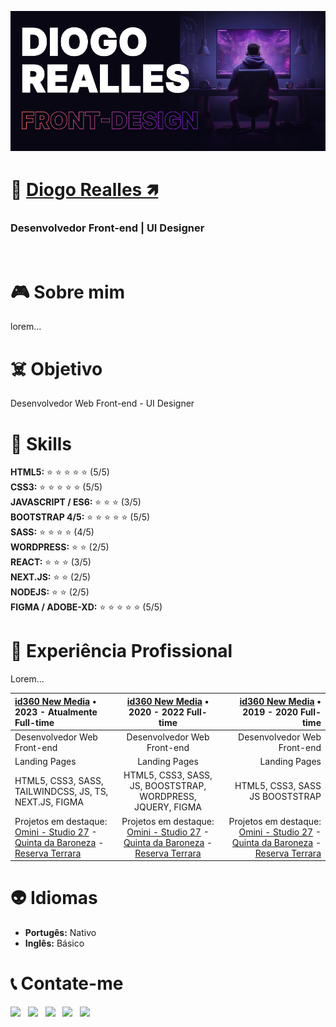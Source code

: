 [![Diogo Realles](./hero.jpg)](https://diogorealles.github.io/)

# 👋 **[Diogo Realles 🡽](https://www.linkedin.com/in/diogorealles)**
### **Desenvolvedor Front-end** | **UI Designer**
<br />

# 🎮 Sobre mim
lorem...

# ☠️ Objetivo
Desenvolvedor Web Front-end - UI Designer

# 🤖 Skills
**HTML5:** ⭐ ⭐ ⭐ ⭐ ⭐ (5/5) <br />
**CSS3:** ⭐ ⭐ ⭐ ⭐ ⭐ (5/5) <br />
**JAVASCRIPT / ES6:** ⭐ ⭐ ⭐  (3/5) <br />
**BOOTSTRAP 4/5:** ⭐ ⭐ ⭐ ⭐ ⭐  (5/5) <br />
**SASS:** ⭐ ⭐ ⭐ ⭐ (4/5) <br />
**WORDPRESS:** ⭐ ⭐ (2/5) <br />
**REACT:** ⭐ ⭐ ⭐ (3/5) <br />
**NEXT.JS:** ⭐ ⭐ (2/5) <br />
**NODEJS:** ⭐ ⭐  (2/5) <br />
**FIGMA / ADOBE-XD:** ⭐ ⭐ ⭐ ⭐ ⭐ (5/5) <br />

# 🚀 Experiência Profissional
Lorem...

| [**id360 New Media**](https://www.id360.com.br/) • 2023 - Atualmente Full-time | [**id360 New Media**](https://www.id360.com.br/) • 2020 - 2022 Full-time | [**id360 New Media**](https://www.id360.com.br/) • 2019 - 2020 Full-time |
| :---         |     :---:      |          ---: |
| Desenvolvedor Web Front-end   | Desenvolvedor Web Front-end     | Desenvolvedor Web Front-end    |
| Landing Pages     | Landing Pages       | Landing Pages      |
| HTML5, CSS3, SASS, TAILWINDCSS, JS, TS, NEXT.JS, FIGMA     | HTML5, CSS3, SASS, JS, BOOSTSTRAP, WORDPRESS, JQUERY, FIGMA      | HTML5, CSS3, SASS JS BOOSTSTRAP      |
| Projetos em destaque: [Omini - Studio 27](https://lp-studio27.vercel.app/) - [Quinta da Baroneza](https://planodiretor-baroneza.vercel.app/) - [Reserva Terrara](https://www.reservaterrara.com.br/)     | Projetos em destaque: [Omini - Studio 27](https://lp-studio27.vercel.app/) - [Quinta da Baroneza](https://planodiretor-baroneza.vercel.app/) - [Reserva Terrara](https://www.reservaterrara.com.br/)      | Projetos em destaque: [Omini - Studio 27](https://lp-studio27.vercel.app/) - [Quinta da Baroneza](https://planodiretor-baroneza.vercel.app/) - [Reserva Terrara](https://www.reservaterrara.com.br/)      |

# 👽 Idiomas
- **Portugês:** Nativo
- **Inglês:** Básico

# 📞 Contate-me
<div>
  <a href="https://web.whatsapp.com/send?phone=+5511987868046&text=Olá%20vim%20%20pelo%20seu%20github,%20podemos%20conversar?" target="_blank"><img src="https://img.shields.io/badge/WHATSAPP-(11)98786--8046-black?style=for-the-badge&logo=whatsapp&logoColor=ffffff"></a> &nbsp;
  <a href="https://www.facebook.com/softwarealles" target="_blank"><img src="https://img.shields.io/badge/Facebook-/DiogoRealles-black?style=for-the-badge&logo=facebook&logoColor=ffffff"></a> &nbsp;
  <a href="mailto: diogorealles@hotmail.com"><img src="https://img.shields.io/badge/Email-diogorealles@hotmail.com-black?style=for-the-badge&logo=Gmail&logoColor=ffffff"></a> &nbsp;
  <a href="https://www.linkedin.com/in/diogorealles/" target="_blank"><img src="https://img.shields.io/badge/Linkedin-/diogorealles-black?style=for-the-badge&logo=Linkedin&logoColor=ffffff"></a> &nbsp;
  <a href="https://diogorealles.github.io/" target="_blank"><img src="https://img.shields.io/badge/SITE-portfolio-black?style=for-the-badge"></a> &nbsp;
</div>
